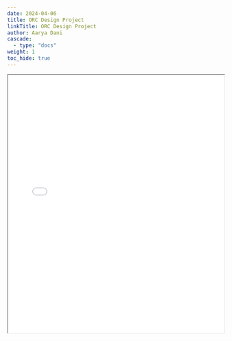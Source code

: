 ```yaml
---
date: 2024-04-06
title: ORC Design Project
linkTitle: ORC Design Project
author: Aarya Dani 
cascade:
  - type: "docs"
weight: 1
toc_hide: true
---
```



<iframe src="/pdf/Design_Project.pdf" width="100%" height="600px">
</iframe>
